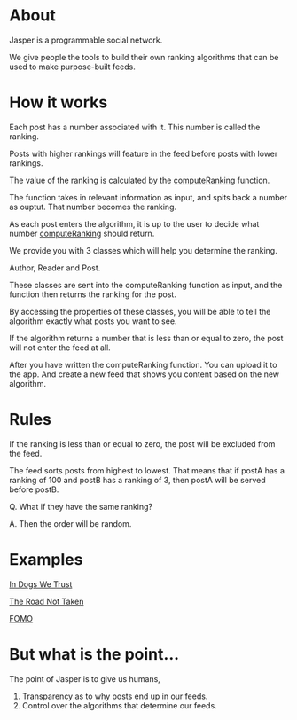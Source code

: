 # About

Jasper is a programmable social network.

We give people the tools to build their own ranking algorithms that can be used to make purpose-built feeds.

# How it works

Each post has a number associated with it. This number is called the ranking. 

Posts with higher rankings will feature in the feed before posts with lower rankings.

The value of the ranking is calculated by the [computeRanking](https://github.com/elijahleinkram/jasper/blob/master/ranking/compute_ranking) function. 

The function takes in relevant information as input, and spits back a number as ouptut. That number becomes the ranking.

As each post enters the algorithm, it is up to the user to decide what number [computeRanking](https://github.com/elijahleinkram/jasper/blob/master/ranking/compute_ranking) should return.

We provide you with 3 classes which will help you determine the ranking.

Author, Reader and Post.

These classes are sent into the computeRanking function as input, and the function then returns the ranking for the post.

By accessing the properties of these classes, you will be able to tell the algorithm exactly what posts you want to see.

If the algorithm returns a number that is less than or equal to zero, the post will not enter the feed at all.

After you have written the computeRanking function. You can upload it to the app. And create a new feed that shows you content based on the new algorithm.

# Rules

If the ranking is less than or equal to zero, the post will be excluded from the feed. 

The feed sorts posts from highest to lowest. That means that if postA has a ranking of 100 and postB has a ranking of 3, then postA will be served before postB.

Q. What if they have the same ranking?

A. Then the order will be random.

# Examples

[In Dogs We Trust](https://github.com/elijahleinkram/feed-samples/blob/master/functions/in_dogs_we_trust.js)

[The Road Not Taken](https://github.com/elijahleinkram/feed-samples/blob/master/functions/the_road_not_taken.js)

[FOMO](https://github.com/elijahleinkram/feed-samples/blob/master/functions/fomo.js)

# But what is the point...

The point of Jasper is to give us humans,

1. Transparency as to why posts end up in our feeds. 
2. Control over the algorithms that determine our feeds. 










